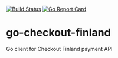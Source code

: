 [![Build Status](https://travis-ci.com/bescom/go-checkout-finland.svg?branch=master)](https://travis-ci.com/bescom/go-checkout-finland)
[![Go Report Card](https://goreportcard.com/badge/github.com/bescom/go-checkout-finland)](https://goreportcard.com/report/github.com/bescom/go-checkout-finland)

# go-checkout-finland
Go client for Checkout Finland payment API
